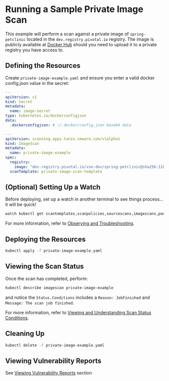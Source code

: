 # Running a Sample Private Image Scan
This example will perform a scan against a private image of `spring-petclinic` located in the `dev.registry.pivotal.io` registry. The image is publicly available at [Docker Hub](https://hub.docker.com/r/arey/springboot-petclinic/) should you need to upload it to a private registry you have access to.

## Defining the Resources
Create `private-image-example.yaml` and ensure you enter a valid docker config.json value in the secret:
```yaml
---
apiVersion: v1
kind: Secret
metadata:
  name: image-secret
type: kubernetes.io/dockerconfigjson
data:
  .dockerconfigjson: # ~/.docker/config.json base64 data

---
apiVersion: scanning.apps.tanzu.vmware.com/v1alpha1
kind: ImageScan
metadata:
  name: private-image-example
spec:
  registry:
    image: "dev.registry.pivotal.io/vse-dev/spring-petclinic@sha256:128e38c1d3f10401a595c253743bee343967c81e8f22b94e30b2ab8292b3973f"
  scanTemplate: private-image-scan-template
```

## (Optional) Setting Up a Watch
Before deploying, set up a watch in another terminal to see things process... it will be quick!
```bash
watch kubectl get scantemplates,scanpolicies,sourcescans,imagescans,pods,jobs
```

For more information, refer to [Observing and Troubleshooting](../observing.md).

## Deploying the Resources
```bash
kubectl apply -f private-image-example.yaml
```

## Viewing the Scan Status
Once the scan has completed, perform:
```bash
kubectl describe imagescan private-image-example
```
and notice the `Status.Conditions` includes a `Reason: JobFinished` and `Message: The scan job finished`.

For more information, refer to [Viewing and Understanding Scan Status Conditions](../results.md).

## Cleaning Up
```bash
kubectl delete -f private-image-example.yaml
```

## Viewing Vulnerability Reports
See [Viewing Vulnerability Reports](../viewing-reports.md) section